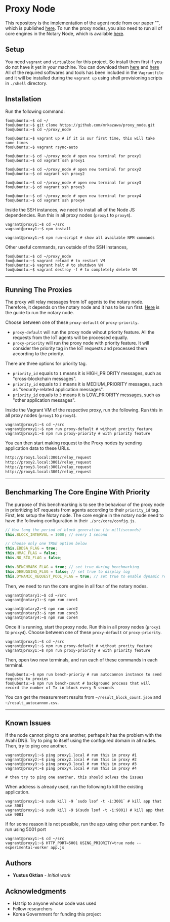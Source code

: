 # Proxy Node #

This repository is the implementation of the agent node from our paper "", which is published [here]().
To run the proxy nodes, you also need to run all of core engines in the Notary Node, which is available [here](https://github.com/mrkazawa/notary_node).

## Setup ##

You need `vagrant` and `virtualbox` for this project.
So install them first if you do not have it yet in your machine.
You can download them [here](https://www.vagrantup.com/downloads.html) and [here](https://www.virtualbox.org/wiki/Downloads)
All of the required softwares and tools has been included in the `Vagrantfile` and it will be installed during the `vagrant up` using shell provisioning scripts in `./shell` directory.

## Installation ##

Run the following command:

```console
foo@ubuntu:~$ cd ~/
foo@ubuntu:~$ git clone https://github.com/mrkazawa/proxy_node.git
foo@ubuntu:~$ cd ~/proxy_node

foo@ubuntu:~$ vagrant up # if it is our first time, this will take some times
foo@ubuntu:~$ vagrant rsync-auto

foo@ubuntu:~$ cd ~/proxy_node # open new terminal for proxy1
foo@ubuntu:~$ cd vagrant ssh proxy1

foo@ubuntu:~$ cd ~/proxy_node # open new terminal for proxy2
foo@ubuntu:~$ cd vagrant ssh proxy2

foo@ubuntu:~$ cd ~/proxy_node # open new terminal for proxy3
foo@ubuntu:~$ cd vagrant ssh proxy3

foo@ubuntu:~$ cd ~/proxy_node # open new terminal for proxy4
foo@ubuntu:~$ cd vagrant ssh proxy4
```

Inside the SSH instances, we need to install all of the Node JS dependencies.
Run this in all proxy nodes (`proxy1` to `proxy4`).

```console
vagrant@proxy1:~$ cd ~/src
vagrant@proxy1:~$ npm install

vagrant@proxy1:~$ npm run-script # show all available NPM commands
```

Other useful commands, run outside of the SSH instances,

```console
foo@ubuntu:~$ cd ~/proxy_node
foo@ubuntu:~$ vagrant reload # to restart VM
foo@ubuntu:~$ vagrant halt # to shutdwon VM
foo@ubuntu:~$ vagrant destroy -f # to completely delete VM
```

- - - -

## Running The Proxies ##

The proxy will relay messages from IoT agents to the notary node.
Therefore, it depends on the notary node and it has to be run first.
[Here](https://github.com/mrkazawa/notary_node) is the guide to run the notary node.

Choose between one of these `proxy-default` or `proxy-priority`.

* `proxy-default` will run the proxy node wihout priority feature. All the requests from the IoT agents will be processed equally.
* `proxy-priority` will run the proxy node with priority feature. It will consider the priority tag in the IoT requests and processed them according to the priority.

There are three options for priority tag.

* `priority_id` equals to `1` means it is HIGH_PRIORITY messages, such as "cross-blockchain messages".
* `priority_id` equals to `2` means it is MEDIUM_PRIORITY messages, such as "security-related application messages".
* `priority_id` equals to `3` means it is LOW_PRIORITY messages, such as "other application messages".

Inside the Vagrant VM of the respective proxy, run the following.
Run this in all proxy nodes (`proxy1` to `proxy4`).

```console
vagrant@proxy1:~$ cd ~/src
vagrant@proxy1:~$ npm run proxy-default # without prority feature
vagrant@proxy1:~$ npm run proxy-priority # with priority feature
```

You can then start making request to the Proxy nodes by sending application data to these URLs.

```txt
http://proxy1.local:3001/relay_request
http://proxy2.local:3001/relay_request
http://proxy3.local:3001/relay_request
http://proxy4.local:3001/relay_request
```

- - - -

## Benchmarking The Core Engine With Priority ##

The purpose of this benchmarking is to see the behaviour of the proxy node in prioritizing IoT requests from agents according to their `priority_id` tag.
First, lets setup the Notay node.
The core engine in the notary node need to have the following configuration in their `./src/core/config.js`.

```js
// How long the period of block generation (in milliseconds)
this.BLOCK_INTERVAL = 1000; // every 1 second

// Choose only one TRUE option below
this.EDDSA_FLAG = true;
this.HMAC_FLAG = false;
this.NO_SIG_FLAG = false;

this.BENCHMARK_FLAG = true; // set true during benchmarking
this.DEBUGGING_FLAG = false; // set true to display log
this.DYNAMIC_REQUEST_POOL_FLAG = true; // set true to enable dynamic request pool size
```

Then, we need to run the core engine in all four of the notary nodes.

```console
vagrant@notary1:~$ cd ~/src
vagrant@notary1:~$ npm run core1

vagrant@notary2:~$ npm run core2
vagrant@notary3:~$ npm run core3
vagrant@notary4:~$ npm run core4
```

Once it is running, start the proxy node.
Run this in all proxy nodes (`proxy1` to `proxy4`).
Choose between one of these `proxy-default` or `proxy-priority`.

```console
vagrant@proxy1:~$ cd ~/src
vagrant@proxy1:~$ npm run proxy-default # without prority feature
vagrant@proxy1:~$ npm run proxy-priority # with priority feature
```

Then, open two new terminals, and run each of these commands in each terminal.

```console
foo@ubuntu:~$ npm run bench-prioriy # run autocannon instance to send requests to proxies
foo@ubuntu:~$ npm run bench-count # background process that will record the number of Tx in block every 5 seconds
```

You can get the measurement results from `~/result_block_count.json` and `~/result_autocannon.csv`.

- - - -

## Known Issues ##

If the node cannot ping to one another, perhaps it has the problem with the Avahi DNS.
Try to ping to itself using the configured domain in all nodes.
Then, try to ping one another.

```console
vagrant@proxy1:~$ ping proxy1.local # run this in proxy #1
vagrant@proxy2:~$ ping proxy2.local # run this in proxy #2
vagrant@proxy3:~$ ping proxy3.local # run this in proxy #3
vagrant@proxy4:~$ ping proxy4.local # run this in proxy #4

# then try to ping one another, this should solves the issues
```

When address is already used, run the following to kill the existing application.

```console
vagrant@proxy1:~$ sudo kill -9 `sudo lsof -t -i:3001` # kill app that use 3001
vagrant@proxy1:~$ sudo kill -9 $(sudo lsof -t -i:9001) # kill app that use 9001
```

If for some reason it is not possible, run the app using other port number.
To run using 5001 port

```console
vagrant@proxy1:~$ cd ~/src
vagrant@proxy1:~$ HTTP_PORT=5001 USING_PRIORITY=true node --experimental-worker app.js
```

## Authors ##

* **Yustus Oktian** - *Initial work*

## Acknowledgments ##

* Hat tip to anyone whose code was used
* Fellow researchers
* Korea Government for funding this project
